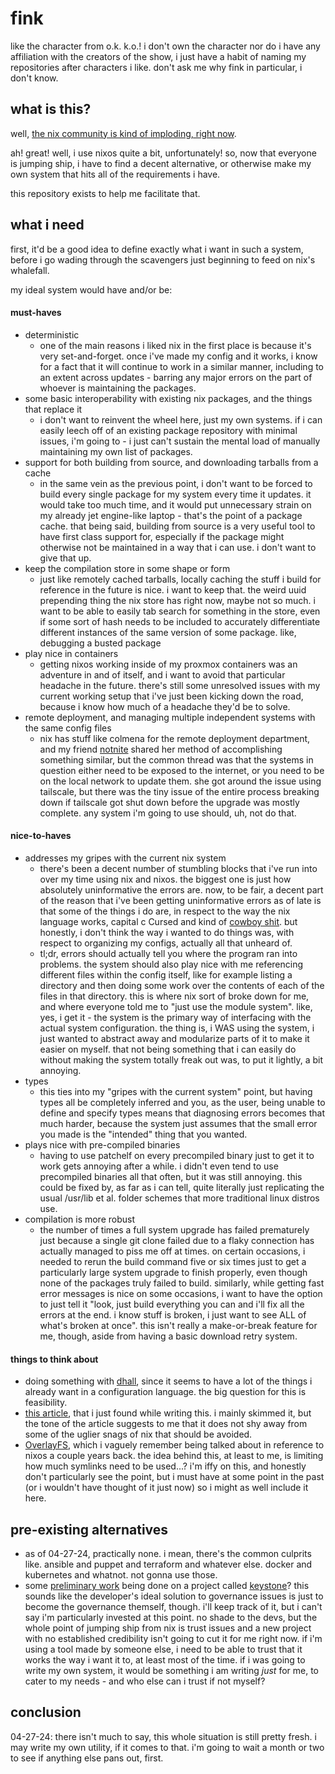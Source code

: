 # fink

like the character from o.k. k.o.! i don't own the character nor do i have any affiliation with the creators of the show, i just have a habit of naming my repositories after characters i like. don't ask me why fink in particular, i don't know.

## what is this?

well, [the nix community is kind of imploding, right now](https://github.com/KFearsoff/nix-drama-explained).

ah! great! well, i use nixos quite a bit, unfortunately! so, now that everyone is jumping ship, i have to find a decent alternative, or otherwise make my own system that hits all of the requirements i have.

this repository exists to help me facilitate that.

## what i need

first, it'd be a good idea to define exactly what i want in such a system, before i go wading through the scavengers just beginning to feed on nix's whalefall. 

my ideal system would have and/or be:

#### must-haves

- deterministic
    - one of the main reasons i liked nix in the first place is because it's very set-and-forget. once i've made my config and it works, i know for a fact that it will continue to work in a similar manner, including to an extent across updates - barring any major errors on the part of whoever is maintaining the packages.
- some basic interoperability with existing nix packages, and the things that replace it
    - i don't want to reinvent the wheel here, just my own systems. if i can easily leech off of an existing package repository with minimal issues, i'm going to - i just can't sustain the mental load of manually maintaining my own list of packages.
- support for both building from source, and downloading tarballs from a cache
    - in the same vein as the previous point, i don't want to be forced to build every single package for my system every time it updates. it would take too much time, and it would put unnecessary strain on my already jet engine-like laptop - that's the point of a package cache. that being said, building from source is a very useful tool to have first class support for, especially if the package might otherwise not be maintained in a way that i can use. i don't want to give that up.
- keep the compilation store in some shape or form
    - just like remotely cached tarballs, locally caching the stuff i build for reference in the future is nice. i want to keep that. the weird uuid prepending thing the nix store has right now, maybe not so much. i want to be able to easily tab search for something in the store, even if some sort of hash needs to be included to accurately differentiate different instances of the same version of some package. like, debugging a busted package
- play nice in containers
    - getting nixos working inside of my proxmox containers was an adventure in and of itself, and i want to avoid that particular headache in the future. there's still some unresolved issues with my current working setup that i've just been kicking down the road, because i know how much of a headache they'd be to solve.
- remote deployment, and managing multiple independent systems with the same config files 
    - nix has stuff like colmena for the remote deployment department, and my friend [notnite](https://github.com/notnite) shared her method of accomplishing something similar, but the common thread was that the systems in question either need to be exposed to the internet, or you need to be on the local network to update them. she got around the issue using tailscale, but there was the tiny issue of the entire process breaking down if tailscale got shut down before the upgrade was mostly complete. any system i'm going to use should, uh, not do that. 

#### nice-to-haves

- addresses my gripes with the current nix system
    - there's been a decent number of stumbling blocks that i've run into over my time using nix and nixos. the biggest one is just how absolutely uninformative the errors are. now, to be fair, a decent part of the reason that i've been getting uninformative errors as of late is that some of the things i do are, in respect to the way the nix language works, capital c Cursed and kind of [cowboy shit](https://www.youtube.com/watch?v=8NrJXvTDd2U). but honestly, i don't think the way i wanted to do things was, with respect to organizing my configs, actually all that unheard of.
    - tl;dr, errors should actually tell you where the program ran into problems. the system should also play nice with me referencing different files within the config itself, like for example listing a directory and then doing some work over the contents of each of the files in that directory. this is where nix sort of broke down for me, and where everyone told me to "just use the module system". like, yes, i get it - the system is the primary way of interfacing with the actual system configuration. the thing is, i WAS using the system, i just wanted to abstract away and modularize parts of it to make it easier on myself. that not being something that i can easily do without making the system totally freak out was, to put it lightly, a bit annoying.
- types
    - this ties into my "gripes with the current system" point, but having types all be completely inferred and you, as the user, being unable to define and specify types means that diagnosing errors becomes that much harder, because the system just assumes that the small error you made is the "intended" thing that you wanted.
- plays nice with pre-compiled binaries
    - having to use patchelf on every precompiled binary just to get it to work gets annoying after a while. i didn't even tend to use precompiled binaries all that often, but it was still annoying. this could be fixed by, as far as i can tell, quite literally just replicating the usual /usr/lib et al. folder schemes that more traditional linux distros use.
- compilation is more robust
    - the number of times a full system upgrade has failed prematurely just because a single git clone failed due to a flaky connection has actually managed to piss me off at times. on certain occasions, i needed to rerun the build command five or six times just to get a particularly large system upgrade to finish properly, even though none of the packages truly failed to build. similarly, while getting fast error messages is nice on some occasions, i want to have the option to just tell it "look, just build everything you can and i'll fix all the errors at the end. i know stuff is broken, i just want to see ALL of what's broken at once". this isn't really a make-or-break feature for me, though, aside from having a basic download retry system.

#### things to think about

- doing something with [dhall](https://dhall-lang.org), since it seems to have a lot of the things i already want in a configuration language. the big question for this is feasibility.
- [this article](https://jade.fyi/blog/flakes-arent-real/), that i just found while writing this. i mainly skimmed it, but the tone of the article suggests to me that it does not shy away from some of the uglier snags of nix that should be avoided.
- [OverlayFS](https://wiki.archlinux.org/title/Overlay_filesystem), which i vaguely remember being talked about in reference to nixos a couple years back. the idea behind this, at least to me, is limiting how much symlinks need to be used...? i'm iffy on this, and honestly don't particularly see the point, but i must have at some point in the past (or i wouldn't have thought of it just now) so i might as well include it here.

## pre-existing alternatives

- as of 04-27-24, practically none. i mean, there's the common culprits like. ansible and puppet and terraform and whatever else. docker and kubernetes and whatnot. not gonna use those.
- some [preliminary work](https://equestria.social/@cloudhop/112344457206234226) being done on a project called [keystone](https://github.com/Fundament-Software/keystone)? this sounds like the developer's ideal solution to governance issues is just to become the governance themself, though. i'll keep track of it, but i can't say i'm particularly invested at this point. no shade to the devs, but the whole point of jumping ship from nix is trust issues and a new project with no established credibility isn't going to cut it for me right now. if i'm using a tool made by someone else, i need to be able to trust that it works the way i want it to, at least most of the time. if i was going to write my own system, it would be something i am writing *just* for me, to cater to my needs - and who else can i trust if not myself?

## conclusion

04-27-24: there isn't much to say, this whole situation is still pretty fresh. i may write my own utility, if it comes to that. i'm going to wait a month or two to see if anything else pans out, first.
